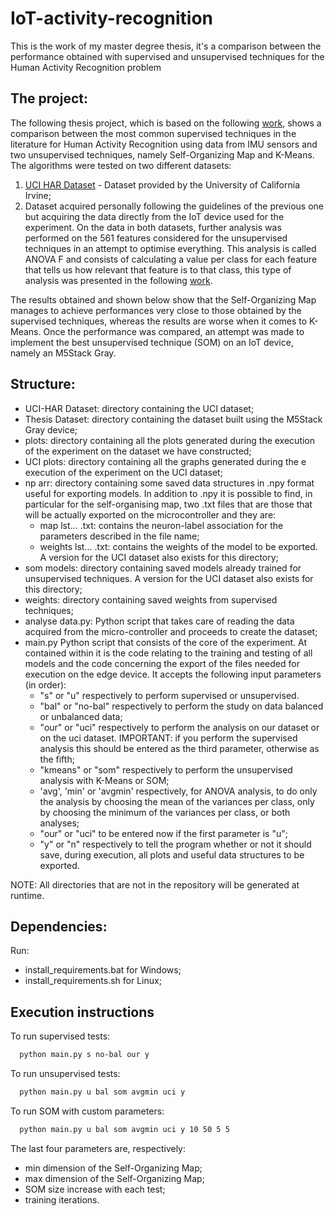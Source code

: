 # IoT-activity-recognition
This is the work of my master degree thesis, it's a comparison between the performance obtained with supervised and unsupervised techniques for the Human Activity Recognition problem

## The project:
The following thesis project, which is based on the following [work](https://ieeexplore.ieee.org/document/9217830), shows a comparison between the most common supervised techniques in the literature for Human Activity Recognition using data from IMU sensors and two unsupervised techniques, namely Self-Organizing Map and K-Means.
The algorithms were tested on two different datasets:
 1) [UCI HAR Dataset](https://archive.ics.uci.edu/dataset/240/human+activity+recognition+using+smartphones) - Dataset provided by the University of California Irvine;
 2) Dataset acquired personally following the guidelines of the previous one but acquiring the data directly from the IoT device used for the experiment.
On the data in both datasets, further analysis was performed on the 561 features considered for the unsupervised techniques in an attempt to optimise everything. This analysis is called ANOVA F and consists of calculating a value per class for each feature that tells us how relevant that feature is to that class, this type of analysis was presented in the following [work](https://ieeexplore.ieee.org/document/8215500).

The results obtained and shown below show that the Self-Organizing Map manages to achieve performances very close to those obtained by the supervised techniques, whereas the results are worse when it comes to K-Means.
Once the performance was compared, an attempt was made to implement the best unsupervised technique (SOM) on an IoT device, namely an M5Stack Gray.

## Structure:
- UCI-HAR Dataset: directory containing the UCI dataset;
- Thesis Dataset: directory containing the dataset built using the M5Stack Gray device;
- plots: directory containing all the plots generated during the execution of the experiment on the dataset we have constructed;
- UCI plots: directory containing all the graphs generated during the e execution of the experiment on the UCI dataset;
- np arr: directory containing some saved data structures in .npy format useful for exporting models. In addition to .npy it is possible to find, in particular for the self-organising map, two .txt files that are those that will be actually exported on the microcontroller and they are:
    - map lst... .txt: contains the neuron-label association for the parameters described in the file name;
    - weights lst... .txt: contains the weights of the model to be exported.
    A version for the UCI dataset also exists for this directory;
- som models: directory containing saved models already trained for unsupervised techniques.
A version for the UCI dataset also exists for this directory;
- weights: directory containing saved weights from supervised techniques;
- analyse data.py: Python script that takes care of reading the data acquired from the micro-controller and proceeds to create the dataset;
- main.py Python script that consists of the core of the experiment. At contained within it is the code relating to the training and testing of all models and the code concerning the export of the files needed for execution on the edge device. It accepts the following input parameters (in order):   
    - "s" or "u" respectively to perform supervised or unsupervised.
    - "bal" or "no-bal" respectively to perform the study on data balanced or unbalanced data;
    - "our" or "uci" respectively to perform the analysis on our dataset or on the uci dataset. IMPORTANT: if you perform the supervised analysis this should be entered as the third parameter, otherwise as the fifth;
    - "kmeans" or "som" respectively to perform the unsupervised analysis with K-Means or SOM;
    - 'avg', 'min' or 'avgmin' respectively, for ANOVA analysis, to do only the analysis by choosing the mean of the variances per class, only by choosing the minimum of the variances per class, or both analyses;
    - "our" or "uci" to be entered now if the first parameter is "u";
    - "y" or "n" respectively to tell the program whether or not it should save, during execution, all plots and useful data structures to be exported.
 
 NOTE: All directories that are not in the repository will be generated at runtime.

 ## Dependencies:
Run:
- install_requirements.bat for Windows;
- install_requirements.sh for Linux;

## Execution instructions

To run supervised tests:

```bash
  python main.py s no-bal our y
```
To run unsupervised tests:

```bash
  python main.py u bal som avgmin uci y
```
To run SOM with custom parameters:

```bash
  python main.py u bal som avgmin uci y 10 50 5 5
```

The last four parameters are, respectively:
- min dimension of the Self-Organizing Map;
- max dimension of the Self-Organizing Map;
- SOM size increase with each test;
- training iterations.

